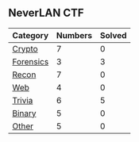 ## NeverLAN CTF

| Category | Numbers | Solved |
| -------- | ------- | ------ |
| [Crypto](crypto/README.md) | 7 | 0 |
| [Forensics](forensics/README.md) |3 | 3 |
| [Recon](recon/README.md) | 7 | 0 |
| [Web](web/README.md) | 4 | 0 |
| [Trivia](trivia/README.md) | 6 | 5 |
| [Binary](binary/README.md) | 5 | 0 |
| [Other](other/README.md) | 5 | 0 |

